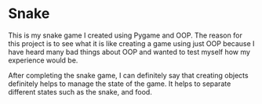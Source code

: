# Snake

This is my snake game I created using Pygame and OOP. The reason for this project is to see what it is like creating a game using just OOP because I have heard many bad things about OOP and wanted to test myself how my experience would be.

After completing the snake game, I can definitely say that creating objects definitely helps to manage the state of the game. It helps to separate different states such as the snake, and food.
